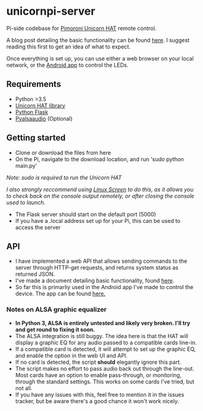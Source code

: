 # unicornpi-server
Pi-side codebase for [Pimoroni Unicorn HAT](https://shop.pimoroni.com/products/unicorn-hat) remote control.

A blog post detailing the basic functionality can be found [here](https://medium.com/@jtcollins/the-worlds-most-over-engineered-lamp-fc22cd65ae88). I suggest reading this first to get an idea of what to expect.

Once everything is set up, you can use either a web browser on your local network, or the [Android app](https://github.com/jtc42/unicornpi-android) to control the LEDs.

## Requirements
* Python >3.5
* [Unicorn HAT library](https://github.com/pimoroni/unicorn-hat)
* [Python Flask](http://flask.pocoo.org/)
* [Pyalsaaudio](https://pypi.python.org/pypi/pyalsaaudio) (Optional)

## Getting started
* Clone or download the files from here
* On the Pi, navigate to the download location, and run 'sudo python main.py'

*Note: sudo is required to run the Unicorn HAT*

*I also strongly reccommend using [Linux Screen](https://www.howtoforge.com/linux_screen) to do this, as it allows you to check back on the console output remotely, or after closing the console used to launch.*

* The Flask server should start on the default port (5000)
* If you have a .local address set up for your Pi, this can be used to access the server

## API
* I have implemented a web API that allows sending commands to the server through HTTP-get requests, and returns system status as returned JSON.
* I've made a document detailing basic functionality, found [here](https://docs.google.com/document/d/1qIMybzcNMx6zFvN5bqxL-kA0C5EpSCOA15KcieoZDWU/edit?usp=sharing).
* So far this is primarliy used in the Android app I've made to control the device. The app can be found [here.](https://github.com/jtc42/unicornpi-android)

### Notes on ALSA graphic equalizer
* **In Python 3, ALSA is entirely untested and likely very broken. I'll try and get round to fixing it soon.**
* The ALSA integration is still buggy. The idea here is that the HAT will display a graphic EQ for any audio passed to a compatible cards line-in.
* If a compatible card is detected, it will attempt to set up the graphic EQ, and enable the option in the web UI and API.
* If no card is detected, the script **should** elegantly ignore this part.
* The script makes no effort to pass audio back out through the line-out. Most cards have an option to enable pass-through, or monitoring, through the standard settings. This works on some cards I've tried, but not all.
* If you have any issues with this, feel free to mention it in the issues tracker, but be aware there's a good chance it won't work nicely.

